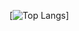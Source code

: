[![Top Langs](https://github-readme-stats.vercel.app/api/top-langs/?username=jassix&layout=compact)]
